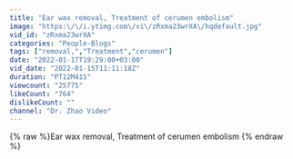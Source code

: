 ```yaml
---
title: "Ear wax removal, Treatment of cerumen embolism"
image: "https:\/\/i.ytimg.com\/vi\/zRxma23wrXA\/hqdefault.jpg"
vid_id: "zRxma23wrXA"
categories: "People-Blogs"
tags: ["removal,","Treatment","cerumen"]
date: "2022-01-17T19:29:00+03:00"
vid_date: "2022-01-15T11:11:18Z"
duration: "PT12M41S"
viewcount: "25775"
likeCount: "764"
dislikeCount: ""
channel: "Dr. Zhao Video"
---
```

{% raw %}Ear wax removal, Treatment of cerumen embolism {% endraw %}
